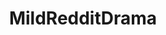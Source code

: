 ---
title: MildRedditDrama
crosslinks:
- AskReddit
- WeWantPlates
- Whatcouldgowrong
- rage
- dogs
- nottheonion
- nonononoyes
- sydney
- LateStageCapitalism
- cringe
- OldSchoolCool
- Documentaries
- ExpectationVsReality
- Showerthoughts
- news
- OutOfTheLoop
- IAmA
- todayilearned
- offmychest
- australia
---